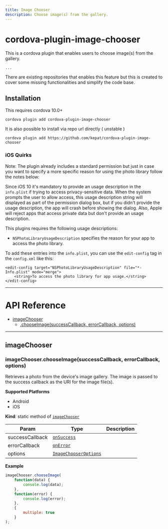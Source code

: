 ```yaml
---
title: Image Chooser
description: Choose image(s) from the gallery.
---
```


# cordova-plugin-image-chooser

This is a cordova plugin that enables users to choose image(s) from the gallery.

    ...

There are existing repositories that enables this feature but this is created to cover some missing functionalities and simplify the code base.

## Installation

This requires cordova 10.0+

    cordova plugin add cordova-plugin-image-chooser

It is also possible to install via repo url directly ( unstable )

    cordova plugin add https://github.com/kepat/cordova-plugin-image-chooser

### iOS Quirks

Note: The plugin already includes a standard permission but just in case you want to specify a more specific reason for using the photo library follow the notes below:

Since iOS 10 it's mandatory to provide an usage description in the `info.plist` if trying to access privacy-sensitive data. When the system prompts the user to allow access, this usage description string will displayed as part of the permission dialog box, but if you didn't provide the usage description, the app will crash before showing the dialog. Also, Apple will reject apps that access private data but don't provide an usage description.

This plugins requires the following usage descriptions:

- `NSPhotoLibraryUsageDescription` specifies the reason for your app to access the photo library.


To add these entries into the `info.plist`, you can use the `edit-config` tag in the `config.xml` like this:

```
<edit-config target="NSPhotoLibraryUsageDescription" file="*-Info.plist" mode="merge">
    <string>To access the photo library for app usage.</string>
</edit-config>
```

---

# API Reference

* [imageChooser](#module_imageChooser)
    * [.chooseImage(successCallback, errorCallback, options)](#module_imageChooser.chooseImage)

---

<a name="module_imageChooser"></a>

## imageChooser

<a name="module_imageChooser.chooseImage"></a>

### imageChooser.chooseImage(successCallback, errorCallback, options)
Retrieves a photo from the device's image gallery.
The image is passed to the success callback as the URI for the image file(s).

__Supported Platforms__

- Android
- iOS

**Kind**: static method of <code>[imageChooser](#module_imageChooser)</code>  

| Param | Type | Description |
| --- | --- | --- |
| successCallback | <code>[onSuccess](#)</code> |  |
| errorCallback | <code>[onError](#)</code> |  |
| options | <code>[ImageChooserOptions](#)</code> | |

**Example**  
```js
imageChooser.chooseImage(
    function(data) {
        console.log(data);
    }, 
    function(error) {
        console.log(error);
    }, 
    {
        multiple: true
    }
);
```